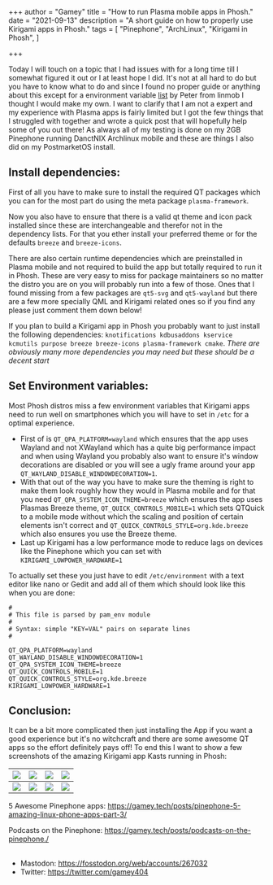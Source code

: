 +++
author = "Gamey"
title = "How to run Plasma mobile apps in Phosh."
date = "2021-09-13"
description = "A short guide on how to properly use Kirigami apps in Phosh."
tags = [
    "Pinephone", "ArchLinux", "Kirigami in Phosh",
]

+++

Today I will touch on a topic that I had issues with for a long time till I somewhat figured it out or I at least hope I did. It's not at all hard to do but you have to know what to do and since I found no proper guide or anything about this except for a environment variable [list](https://github.com/1peter10/linuxphone-tweaks/blob/main/etc/environment) by Peter from linmob I thought I would make my own. I want to clarify that I am not a expert and my experience with Plasma apps is fairly limited but I got the few things that I struggled with together and wrote a quick post that will hopefully help some of you out there! As always all of my testing is done on my 2GB Pinephone running DanctNIX Archlinux mobile and these are things I also did on my PostmarketOS install.

## Install dependencies:
First of all you have to make sure to install the required QT packages which you can for the most part do using the meta package ``plasma-framework``.

Now you also have to ensure that there is a valid qt theme and icon pack installed since these are interchangeable and therefor not in the dependency lists. For that you ether install your preferred theme or for the defaults ``breeze`` and ``breeze-icons``.

There are also certain runtime dependencies which are preinstalled in Plasma mobile and not required to build the app but totally required to run it in Phosh. These are very easy to miss for package maintainers so no matter the distro you are on you will probably run into a few of those. Ones that I found missing from a few packages are ``qt5-svg`` and ``qt5-wayland`` but there are a  few more specially QML and Kirigami related ones so if you find any please just comment them down below!

If you plan to build a Kirigami app in Phosh you probably want to just install the following dependencies: ``knotifications kdbusaddons kservice kcmutils purpose breeze breeze-icons plasma-framework cmake``. *There are obviously many more dependencies you may need but these should be a decent start*

## Set Environment variables:
Most Phosh distros miss a few environment variables that Kirigami apps need to run well on smartphones which you will have to set in ``/etc`` for a optimal experience.

- First of is ``QT_QPA_PLATFORM=wayland`` which ensures that the app uses Wayland and not XWayland which has a quite big performance impact and when using Wayland you probably also want to ensure it's window decorations are disabled or you will see a ugly frame around your app ``QT_WAYLAND_DISABLE_WINDOWDECORATION=1``.
- With that out of the way you have to make sure the theming is right to make them look roughly how they would in Plasma mobile and for that you need ``QT_QPA_SYSTEM_ICON_THEME=breeze`` which ensures the app uses Plasmas Breeze theme, ``QT_QUICK_CONTROLS_MOBILE=1`` which sets QTQuick to a mobile mode without which the scaling and position of certain elements isn't correct and ``QT_QUICK_CONTROLS_STYLE=org.kde.breeze`` which also ensures you use the Breeze theme.
- Last up Kirigami has a low performance mode to reduce lags on devices like the Pinephone which you can set with ``KIRIGAMI_LOWPOWER_HARDWARE=1``

To actually set these you just have to edit ``/etc/environment`` with a text editor like nano or Gedit and add all of them which should look like this when you are done:
```
#
# This file is parsed by pam_env module
#
# Syntax: simple "KEY=VAL" pairs on separate lines
#

QT_QPA_PLATFORM=wayland
QT_WAYLAND_DISABLE_WINDOWDECORATION=1
QT_QPA_SYSTEM_ICON_THEME=breeze
QT_QUICK_CONTROLS_MOBILE=1
QT_QUICK_CONTROLS_STYLE=org.kde.breeze
KIRIGAMI_LOWPOWER_HARDWARE=1
```

## Conclusion:
It can be a bit more complicated then just installing the App if you want a good experience but it's no witchcraft and there are some awesome QT apps so the effort definitely pays off! To end this I want to show a few screenshots of the amazing Kirigami app Kasts running in Phosh:

| ![](https://pixelfed-prod.nyc3.cdn.digitaloceanspaces.com/public/m/_v2/245825453661753344/1672d1d81-1ab3fb/FhAVXgMky16N/D01gBVbHCxxnbzKKNNA6ydymdOjaeaUVQna71oTu.png) | ![](https://pixelfed-prod.nyc3.cdn.digitaloceanspaces.com/public/m/_v2/245825453661753344/1672d1d81-1ab3fb/7qyi9aZ3srDj/1qoe5mkMXLUet1lynMoBlxdBMzIpHUc64BrN99q0.png) | ![](https://pixelfed-prod.nyc3.cdn.digitaloceanspaces.com/public/m/_v2/245825453661753344/1672d1d81-1ab3fb/RGs10KIacwDp/hIJXRtA2e7vtLadqZqYVX0m8ZMGyPFroNHUj8aCn.png) | ![](https://pixelfed-prod.nyc3.cdn.digitaloceanspaces.com/public/m/_v2/245825453661753344/1672d1d81-1ab3fb/VgolPETugqIC/xfn8rYtTXT1G7zogC6UONIzpQUv8TZ7hKr9SWq16.png) |
|-------|-------|-------|-------|
| ![](https://pixelfed-prod.nyc3.cdn.digitaloceanspaces.com/public/m/_v2/245825453661753344/1672d1d81-1ab3fb/brcDb1HVBWMA/pvrdnQ7e5PprSFIjM7KF19CrOqYQ4c6DaNGGSGcs.png) | ![](https://pixelfed-prod.nyc3.cdn.digitaloceanspaces.com/public/m/_v2/245825453661753344/1672d1d81-1ab3fb/g6mz47Pq9rvl/ua5xUKHTiTydvZrHGjHKri0kWBO92TYx2YiTwrM7.png) | ![](https://pixelfed-prod.nyc3.cdn.digitaloceanspaces.com/public/m/_v2/245825453661753344/1672d1d81-1ab3fb/CqCgNzD0EVHO/Yv63rBFExka2D1ILF6EffPoxiEJA9WErns8XWzxg.png) | ![](https://pixelfed.social/storage/m/_v2/245825453661753344/1672d1d81-1ab3fb/8a33KJo0gPCk/8Gq5VC6DJcy72jx3aZAACkZr6NHT8iQAvDfyEDN2.png) |

5 Awesome Pinephone apps: https://gamey.tech/posts/pinephone-5-amazing-linux-phone-apps-part-3/

Podcasts on the Pinephone: https://gamey.tech/posts/podcasts-on-the-pinephone./
<br></br>

- Mastodon: https://fosstodon.org/web/accounts/267032
- Twitter: https://twitter.com/gamey404
